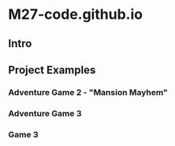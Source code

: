 # M27-code.github.io

## Intro

## Project Examples

### Adventure Game 2 - "Mansion Mayhem"

### Adventure Game 3

### Game 3
